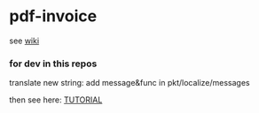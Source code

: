 # pdf-invoice

see [wiki](https/github.com/hodl-repos/pdf-invoice/wiki)


### for dev in this repos

translate new string:
add message&func in pkt/localize/messages

then see here:
[TUTORIAL](https://github.com/nicksnyder/go-i18n#translating-a-new-language)
